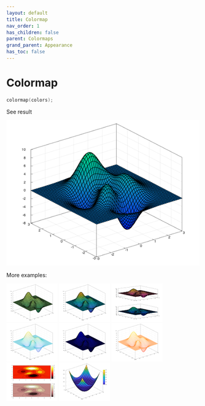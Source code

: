 ```yaml
---
layout: default
title: Colormap
nav_order: 1
has_children: false
parent: Colormaps
grand_parent: Appearance
has_toc: false
---
```

# Colormap

```cpp
colormap(colors);
```


See result

[![example_colormap_1](colormap/colormap_1.png)](https://github.com/alandefreitas/matplotplusplus/blob/master/examples/appearance/colormaps/colormap/colormap_1.cpp)

More examples:
    
[![example_colormap_2](colormap/colormap_2_thumb.png)](https://github.com/alandefreitas/matplotplusplus/blob/master/examples/appearance/colormaps/colormap/colormap_2.cpp)  [![example_colormap_3](colormap/colormap_3_thumb.png)](https://github.com/alandefreitas/matplotplusplus/blob/master/examples/appearance/colormaps/colormap/colormap_3.cpp)  [![example_colormap_4](colormap/colormap_4_thumb.png)](https://github.com/alandefreitas/matplotplusplus/blob/master/examples/appearance/colormaps/colormap/colormap_4.cpp)  [![example_colormap_5](colormap/colormap_5_thumb.png)](https://github.com/alandefreitas/matplotplusplus/blob/master/examples/appearance/colormaps/colormap/colormap_5.cpp)  [![example_colormap_6](colormap/colormap_6_thumb.png)](https://github.com/alandefreitas/matplotplusplus/blob/master/examples/appearance/colormaps/colormap/colormap_6.cpp)  [![example_colormap_7](colormap/colormap_7_thumb.png)](https://github.com/alandefreitas/matplotplusplus/blob/master/examples/appearance/colormaps/colormap/colormap_7.cpp)  [![example_colormap_8](colormap/colormap_8_thumb.png)](https://github.com/alandefreitas/matplotplusplus/blob/master/examples/appearance/colormaps/colormap/colormap_8.cpp)  [![example_colormap_9](colormap/colormap_9_thumb.png)](https://github.com/alandefreitas/matplotplusplus/blob/master/examples/appearance/colormaps/colormap/colormap_9.cpp)
  




<!-- Generated with mdsplit: https://github.com/alandefreitas/mdsplit -->
